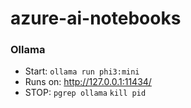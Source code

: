 # azure-ai-notebooks

### Ollama
- Start: `ollama run phi3:mini`
- Runs on: http://127.0.0.1:11434/
- STOP: 
    `pgrep ollama`
    `kill pid`